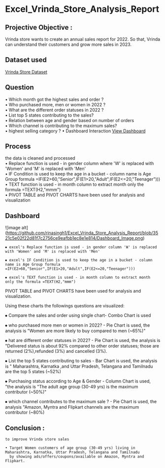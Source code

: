 # Excel_Vrinda_Store_Analysis_Report
## Projective Objective : 
Vrinda store wants to create an annual sales report for 2022. So that, Vrinda can understand their customers and grow more sales in 2023.

## Dataset used
<a href = "https://github.com/rinasingh1/Excel_Vrinda_Store_Analysis_Report/blob/main/Dataset.xlsx">Vrinda Store Dataset</a>

## Question <br>
•	Which month got the highest sales and order ?
<br>
•	Who purchased more, men or women in 2022 ?
<br>
•	What are the different order statuses in 2022 ? 
<br>
•	List top 5 states contributing to the sales?
<br>
•	Relation between age and gender based on number of orders
<br>
•	Which channel is contributing to the maximum sales?
<br>
•	highest selling category ? 
•	Dashboard Interaction <a href = "https://github.com/rinasingh1/Excel_Vrinda_Store_Analysis_Report/blob/main/Dashboard_Image.png">View Dashboard</a>

## Process
the data is cleaned and processed
<br>
•	Replace function is used - in gender column where 'W' is replaced with 'Women' and 'M' is replaced with 'Men'
<br>
•	IF Condition is used to keep the age in a bucket - column name is Age Group formula =IF(E2>60,"Senior",IF(E1>20,"Adult",IF(E2<=20,"Teenager")))
<br>
•	TEXT function is used - in month column to extract month only the formula =TEXT(H2,"mmm")
<br>
•	PIVOT TABLE and PIVOT CHARTS have been used for analysis and visualization

## Dashboard
![image alt] (https://github.com/rinasingh1/Excel_Vrinda_Store_Analysis_Report/blob/3521c5e02f22d81f7c2756ce9eafbb1ec8e1e814/Dashboard_Image.png)








  

    ⦁ excel's Replace function is used - in gender column 'W' is replaced with 'Women' and 'M' is replaced with 'Men'

    ⦁ excel's IF Condition is used to keep the age in a bucket - column name is Age Group formula =IF(E2>60,"Senior",IF(E1>20,"Adult",IF(E2<=20,"Teenager")))

    ⦁ excel's TEXT function is used - in month column to extract month only the formula =TEXT(H2,"mmm")

  PIVOT TABLE and PIVOT CHARTS have been used for analysis and visualization.

  Using these charts the followings questions are visualized:

   ⦁ Compare the sales and order using single chart- Combo Chart is used 

   ⦁ who purchased more men or women in 2022? - Pie Chart is used, the analysis is "Women are more likely to buy compared to men (~65%)"

   ⦁ hat are different order statuses in 2022? - Pie Chart is used, the analysis is "Delivered status is about 92% compared to other order statuses; those are returned (2%),refunded            (3%) and cancelled (3%).

   ⦁ List the top 5 states contributing to sales - Bar Chart is used, the analysis is " Maharashtra, Karnatka ,and Uttar Pradesh, Telangana and Tamilnadu are the top 5 states (~52%)

   ⦁ Purchasing status according to Age & Gender - Column Chart is used, "the analysis is "The adult age group (30-49 yrs) is the maximum contributor (~50%)"

   ⦁ which channel contributes to the maximum sale ? - Pie Chart is used, the analysis "Amazon, Myntra and Flipkart channels are the maximum contributor (~80%)


## Conclusion :  
    to improve Vrinda store sales 
    
    • Target Women customers of age group (30-49 yrs) living in Maharashtra, Karnatka, Uttar Pradesh, Telangana and Tamilnadu 
      by showing ads/offers/coupons/available on Amazon, Myntra and Flipkart.





